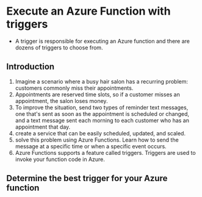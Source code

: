 # Execute an Azure Function with triggers

* A trigger is responsible for executing an Azure function and there are dozens of triggers to choose from.

## Introduction
  1. Imagine a scenario where a busy hair salon has a recurring problem: customers commonly miss their appointments. 
  1. Appointments are reserved time slots, so if a customer misses an appointment, the salon loses money. 
  1. To improve the situation, send two types of reminder text messages, one that's sent as soon as the appointment is scheduled or changed, and a text message sent each morning to each customer who has an appointment that day.
  1. create a service that can be easily scheduled, updated, and scaled. 
  1. solve this problem using Azure Functions. Learn how to send the message at a specific time or when a specific event occurs. 
  1. Azure Functions supports a feature called triggers. Triggers are used to invoke your function code in Azure.

## Determine the best trigger for your Azure function
